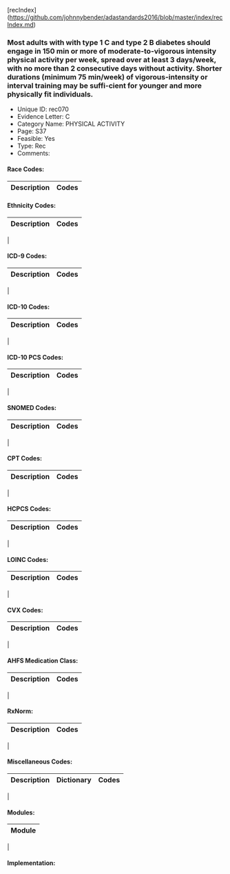 [recIndex] (https://github.com/johnnybender/adastandards2016/blob/master/index/recIndex.md)

### **Most adults with with type 1 C and type 2 B diabetes should engage in 150 min or more of moderate-to-vigorous intensity physical activity per week, spread over at least 3 days/week, with no more than 2 consecutive days without activity. Shorter durations (minimum 75 min/week) of vigorous-intensity or interval training may be suffi-cient for younger and more physically fit individuals.**
* Unique ID: rec070
* Evidence Letter: C
* Category Name: PHYSICAL ACTIVITY
* Page: S37
* Feasible: Yes
* Type: Rec
* Comments: 

#### Race Codes:

Description | Codes
----------- | -----


#### Ethnicity Codes:

Description | Codes
----------- | -----
|

#### ICD-9 Codes:

Description | Codes
----------- | -----
|

#### ICD-10 Codes:

Description | Codes
----------- | -----
|

#### ICD-10 PCS Codes:

Description | Codes
----------- | -----
|

#### SNOMED Codes:

Description | Codes
----------- | -----
|

#### CPT Codes:

Description | Codes
----------- | -----
|

#### HCPCS Codes:

Description | Codes
----------- | -----
|

#### LOINC Codes:

Description | Codes
----------- | -----
|

#### CVX Codes:

Description | Codes
----------- | -----
|

#### AHFS Medication Class:

Description | Codes
----------- | -----
|

#### RxNorm:

Description | Codes
----------- | -----
|

#### Miscellaneous Codes:

Description | Dictionary | Codes
----------- | ---------- | -----
|

#### Modules:

Module |
------ |
|

#### Implementation:
